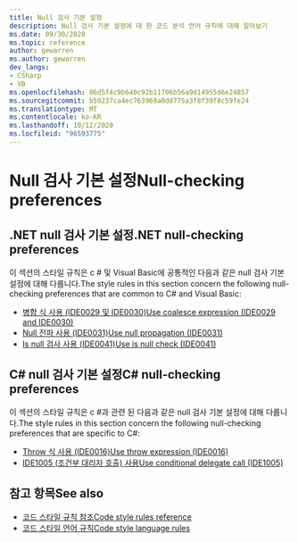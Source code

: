 ```yaml
---
title: Null 검사 기본 설정
description: Null 검사 기본 설정에 대 한 코드 분석 언어 규칙에 대해 알아보기
ms.date: 09/30/2020
ms.topic: reference
author: gewarren
ms.author: gewarren
dev_langs:
- CSharp
- VB
ms.openlocfilehash: 86d5f4c9b640c92b11706b56a9d14955d6e24857
ms.sourcegitcommit: b59237ca4ec763969a0dd775a3f8f39f8c59fe24
ms.translationtype: MT
ms.contentlocale: ko-KR
ms.lasthandoff: 10/12/2020
ms.locfileid: "96593775"
---
```

# <a name="null-checking-preferences"></a><span data-ttu-id="06fbe-103">Null 검사 기본 설정</span><span class="sxs-lookup"><span data-stu-id="06fbe-103">Null-checking preferences</span></span>

## <a name="net-null-checking-preferences"></a><span data-ttu-id="06fbe-104">.NET null 검사 기본 설정</span><span class="sxs-lookup"><span data-stu-id="06fbe-104">.NET null-checking preferences</span></span>

<span data-ttu-id="06fbe-105">이 섹션의 스타일 규칙은 c # 및 Visual Basic에 공통적인 다음과 같은 null 검사 기본 설정에 대해 다룹니다.</span><span class="sxs-lookup"><span data-stu-id="06fbe-105">The style rules in this section concern the following null-checking preferences that are common to C# and Visual Basic:</span></span>

- [<span data-ttu-id="06fbe-106">병합 식 사용 (IDE0029 및 IDE0030)</span><span class="sxs-lookup"><span data-stu-id="06fbe-106">Use coalesce expression (IDE0029 and IDE0030)</span></span>](ide0029-ide0030.md)
- [<span data-ttu-id="06fbe-107">Null 전파 사용 (IDE0031)</span><span class="sxs-lookup"><span data-stu-id="06fbe-107">Use null propagation (IDE0031)</span></span>](ide0031.md)
- [<span data-ttu-id="06fbe-108">Is null 검사 사용 (IDE0041)</span><span class="sxs-lookup"><span data-stu-id="06fbe-108">Use is null check (IDE0041)</span></span>](ide0041.md)

## <a name="c-null-checking-preferences"></a><span data-ttu-id="06fbe-109">C# null 검사 기본 설정</span><span class="sxs-lookup"><span data-stu-id="06fbe-109">C# null-checking preferences</span></span>

<span data-ttu-id="06fbe-110">이 섹션의 스타일 규칙은 c #과 관련 된 다음과 같은 null 검사 기본 설정에 대해 다룹니다.</span><span class="sxs-lookup"><span data-stu-id="06fbe-110">The style rules in this section concern the following null-checking preferences that are specific to C#:</span></span>

- [<span data-ttu-id="06fbe-111">Throw 식 사용 (IDE0016)</span><span class="sxs-lookup"><span data-stu-id="06fbe-111">Use throw expression (IDE0016)</span></span>](ide0016.md)
- [<span data-ttu-id="06fbe-112">IDE1005 (조건부 대리자 호출) 사용</span><span class="sxs-lookup"><span data-stu-id="06fbe-112">Use conditional delegate call (IDE1005)</span></span>](ide1005.md)

## <a name="see-also"></a><span data-ttu-id="06fbe-113">참고 항목</span><span class="sxs-lookup"><span data-stu-id="06fbe-113">See also</span></span>

- [<span data-ttu-id="06fbe-114">코드 스타일 규칙 참조</span><span class="sxs-lookup"><span data-stu-id="06fbe-114">Code style rules reference</span></span>](index.md)
- [<span data-ttu-id="06fbe-115">코드 스타일 언어 규칙</span><span class="sxs-lookup"><span data-stu-id="06fbe-115">Code style language rules</span></span>](language-rules.md)

